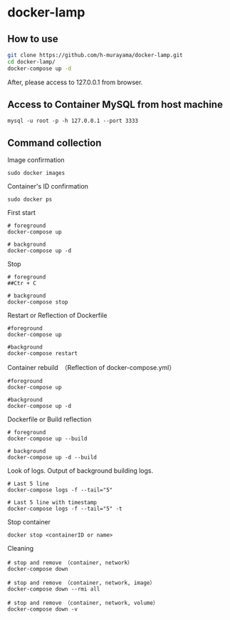 # docker-lamp

## How to use

```bash
git clone https://github.com/h-murayama/docker-lamp.git
cd docker-lamp/
docker-compose up -d
```
After, please access to 127.0.0.1 from browser.

## Access to Container MySQL from host machine
```mysql
mysql -u root -p -h 127.0.0.1 --port 3333
```

## Command collection

Image confirmation
```
sudo docker images
```


Container's ID confirmation
```
sudo docker ps
```


First start 
```
# foreground
docker-compose up

# background
docker-compose up -d
```

Stop
```
# foreground
##Ctr + C

# background
docker-compose stop
```

Restart or Reflection of Dockerfile
```
#foreground
docker-compose up

#background
docker-compose restart
```

Container rebuild　（Reflection of docker-compose.yml）
```
#foreground
docker-compose up

#background
docker-compose up -d
```


Dockerfile or Build reflection
```
# foreground
docker-compose up --build

# background
docker-compose up -d --build
```

Look of logs.
Output of background building logs.
```
# Last 5 line
docker-compose logs -f --tail="5"

# Last 5 line with timestamp
docker-compose logs -f --tail="5" -t
```

Stop container
```
docker stop <containerID or name>
```

Cleaning
```
# stop and remove （container, network）
docker-compose down

# stop and remove （container, network, image）
docker-compose down --rmi all

# stop and remove （container, network, volume）
docker-compose down -v
```
